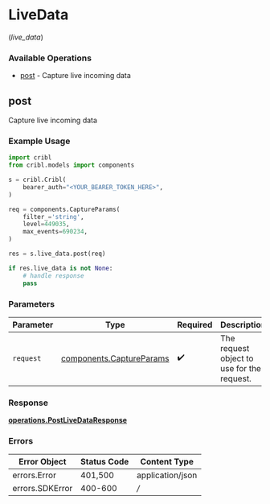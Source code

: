 # LiveData
(*live_data*)

### Available Operations

* [post](#post) - Capture live incoming data

## post

Capture live incoming data

### Example Usage

```python
import cribl
from cribl.models import components

s = cribl.Cribl(
    bearer_auth="<YOUR_BEARER_TOKEN_HERE>",
)

req = components.CaptureParams(
    filter_='string',
    level=449035,
    max_events=690234,
)

res = s.live_data.post(req)

if res.live_data is not None:
    # handle response
    pass
```

### Parameters

| Parameter                                                            | Type                                                                 | Required                                                             | Description                                                          |
| -------------------------------------------------------------------- | -------------------------------------------------------------------- | -------------------------------------------------------------------- | -------------------------------------------------------------------- |
| `request`                                                            | [components.CaptureParams](../../models/components/captureparams.md) | :heavy_check_mark:                                                   | The request object to use for the request.                           |


### Response

**[operations.PostLiveDataResponse](../../models/operations/postlivedataresponse.md)**
### Errors

| Error Object     | Status Code      | Content Type     |
| ---------------- | ---------------- | ---------------- |
| errors.Error     | 401,500          | application/json |
| errors.SDKError  | 400-600          | */*              |

